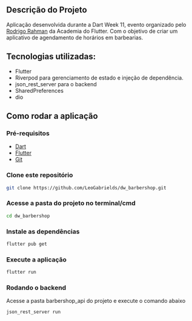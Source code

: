 ﻿## Descrição do Projeto
 
Aplicação desenvolvida durante a Dart Week 11, evento organizado pelo [Rodrigo Rahman](https://github.com/rodrigorahman) da Academia do Flutter. Com o objetivo de criar um aplicativo de agendamento de horários em barbearias.

## Tecnologias utilizadas:
 - Flutter
 - Riverpod para gerenciamento de estado e injeção de dependência.
 - json_rest_server para o backend
 - SharedPreferences
 - dio

## Como rodar a aplicação
### Pré-requisitos
 - [Dart](https://dart.dev/get-dart)
 - [Flutter](https://flutter.dev/docs/get-started/install)
 - [Git](https://git-scm.com/)

### Clone este repositório
```bash
git clone https://github.com/LeoGabrields/dw_barbershop.git
```
### Acesse a pasta do projeto no terminal/cmd
```bash
cd dw_barbershop
```
### Instale as dependências
```bash
flutter pub get
```
### Execute a aplicação
```bash
flutter run
```

### Rodando o backend
Acesse a pasta barbershop_api do projeto e execute o comando abaixo
```bash
json_rest_server run
```


